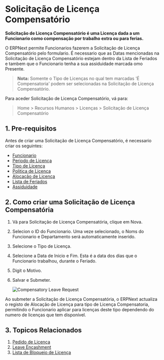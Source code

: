 <!-- add-breadcrumbs -->
# Solicitação de Licença Compensatório


**Solicitação de Licença Compensatório é uma Licença dada a um Funcionario como compensação por trabalho extra ou para ferias.**

 O ERPNext permite Funcionarios fazerem a Solicitação de Licença Compensatório pelo formulario. É necessario que as Datas mencionadas na Solicitação de Licença Compensatório estejam dentro da Lista de Feriados e tambem que o Funcionario tenha a sua assiduidade marcada omo Presente. 
 
 > **Nota:** Somente o Tipo de Licenças no qual tem marcadas 'É Compensatoria' podem ser selecionadas na Solicitação de Licença Compensatório.

Para aceder Solicitação de Licença Compensatório, vá para:

> Home > Recursos Humanos > Licenças > Solicitação de Licença Compensatório


## 1. Pre-requisitos

Antes de criar uma Solicitação de Licença Compensatório, é necessario criar os seguintes:

* [Funcionario](/docs/user/manual/pt/recursos-humanos/funcionario)
* [Periodo de Licença](/docs/user/manual/pt/recursos-humanos/periodo-ferias)
* [Tipo de Licença](/docs/user/manual/pt/recursos-humanos/tipo-de-ferias)
* [Politica de Licença](/docs/user/manual/pt/recursos-humanos/politica-de-licença)
* [Alocação de Licença](/docs/user/manual/pt/recursos-humanos/alocação-ferias)
* [Lista de Feriados](/docs/user/manual/pt/recursos-humanos/lista-de-feriados)
* [Assiduidade](/docs/user/manual/pt/recursos-humanos/assiduidade)


## 2. Como criar uma Solicitação de Licença Compensatória

1. Vá para Solicitação de Licença Compensatória, clique em Nova.
1. Selecion o ID do Funcionario. Uma veze selecionado, o Noms do Funcionario e Departamento será automaticamente inserido.
1. Selecione o Tipo de Licença.
1. Selecione a Data de Inicio e Fim. Esta é a data dos dias que o Funcionario trabalhou, durante o Feriado.
1. Digit o Motivo.
1. Salvar e Submeter.

    <img class="screenshot" alt="Compensatory Leave Request"
    src="{{docs_base_url}}/assets/img/human-resources/compensatory-leave.png">



Ao submeter a Solicitação de Licença Compensatória, o ERPNext actualiza o registo de Alocação de Licença para tipo de Licença Compensatoria, permitindo o Funcionario aplicar para licenças deste tipo dependendo do numero de licenças que tem disponível.


## 3. Topicos Relacionados

1. [Pedido de Licença](/docs/user/manual/pt/recursos-humanos/pedido-licença)
1. [Leave Encashment](/docs/user/manual/pt/recursos-humanos/leave-encashment)
1. [Lista de Bloqueio de Licença](/docs/user/manual/pt/recursos-humanos/lista-de-bloqueio-licenças)

